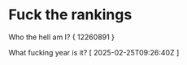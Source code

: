 # Fuck the rankings

Who the hell am I?
{ 12260891 }

What fucking year is it?
[ 2025-02-25T09:26:40Z ]
